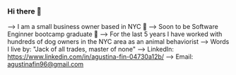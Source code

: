 ### Hi there 👋

--> I am a small business owner based in NYC 🍎
--> Soon to be Software Enginner bootcamp graduate 👾
--> For the last 5 years I have worked with hundreds of dog owners in the NYC area as an animal behaviorist 
--> Words I live by: "Jack of all trades, master of none" 
--> LinkedIn: https://www.linkedin.com/in/agustina-fin-04730a12b/
--> Email: agustinafin96@gmail.com
